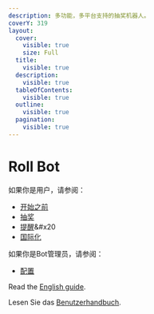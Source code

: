 ```yaml
---
description: 多功能，多平台支持的抽奖机器人。
coverY: 319
layout:
  cover:
    visible: true
    size: Full
  title:
    visible: true
  description:
    visible: true
  tableOfContents:
    visible: true
  outline:
    visible: true
  pagination:
    visible: true
---
```


# Roll Bot

如果你是用户，请参阅：

- [开始之前](before-start.md)
- [抽奖](roll/overview.md)
- [提醒](remind/overview.md)&#x20
- [国际化](i18n/overview.md)

如果你是Bot管理员，请参阅：

- [配置](configuration/overview.md)

Read the [English guide](https://app.gitbook.com/s/DkD9Dx744ASTSUTtbEpy/).

Lesen Sie das [Benutzerhandbuch](https://app.gitbook.com/s/BOxpAN52iSWXtD7dIbMl/).
